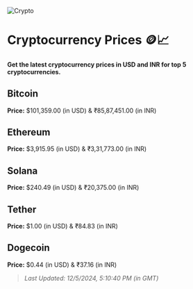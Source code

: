 
![Crypto](https://www.techguide.com.au/wp-content/uploads/2020/11/crypto3.jpeg)

# Cryptocurrency Prices 🪙📈

#### Get the latest cryptocurrency prices in USD and INR for top 5 cryptocurrencies.

## Bitcoin

**Price:** $101,359.00 (in USD) & ₹85,87,451.00 (in INR)

## Ethereum

**Price:** $3,915.95 (in USD) & ₹3,31,773.00 (in INR)

## Solana

**Price:** $240.49 (in USD) & ₹20,375.00 (in INR)

## Tether

**Price:** $1.00 (in USD) & ₹84.83 (in INR)

## Dogecoin

**Price:** $0.44 (in USD) & ₹37.16 (in INR)

> _Last Updated: 12/5/2024, 5:10:40 PM (in GMT)_
